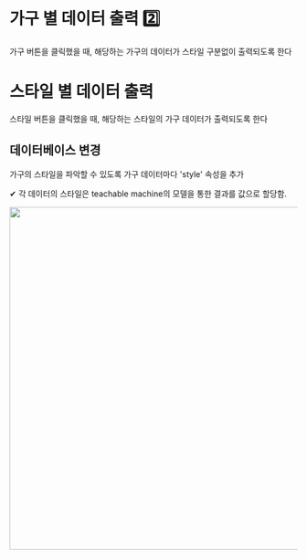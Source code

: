# 가구 별 데이터 출력 2️⃣
가구 버튼을 클릭했을 때, 해당하는 가구의 데이터가 스타일 구분없이 출력되도록 한다


# 스타일 별 데이터 출력
스타일 버튼을 클릭했을 때, 해당하는 스타일의 가구 데이터가 출력되도록 한다

## 데이터베이스 변경
가구의 스타일을 파악할 수 있도록 가구 데이터마다 'style' 속성을 추가

✔ 각 데이터의 스타일은 teachable machine의 모델을 통한 결과를 값으로 할당함.

<img src="https://user-images.githubusercontent.com/47620950/140731754-c98ff875-7f09-4627-8646-43955bfa6ebe.PNG" width="600">
